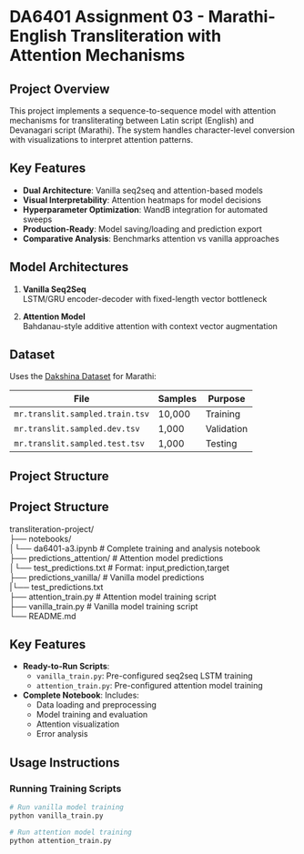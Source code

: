 # DA6401 Assignment 03 - Marathi-English Transliteration with Attention Mechanisms

## Project Overview
This project implements a sequence-to-sequence model with attention mechanisms for transliterating between Latin script (English) and Devanagari script (Marathi). The system handles character-level conversion with visualizations to interpret attention patterns.

## Key Features
- **Dual Architecture**: Vanilla seq2seq and attention-based models
- **Visual Interpretability**: Attention heatmaps for model decisions
- **Hyperparameter Optimization**: WandB integration for automated sweeps
- **Production-Ready**: Model saving/loading and prediction export
- **Comparative Analysis**: Benchmarks attention vs vanilla approaches

## Model Architectures
1. **Vanilla Seq2Seq**  
   LSTM/GRU encoder-decoder with fixed-length vector bottleneck

2. **Attention Model**  
   Bahdanau-style additive attention with context vector augmentation

## Dataset
Uses the [Dakshina Dataset](https://github.com/google-research-datasets/dakshina) for Marathi:

| File                      | Samples | Purpose          |
|---------------------------|---------|------------------|
| `mr.translit.sampled.train.tsv` | 10,000  | Training         |
| `mr.translit.sampled.dev.tsv`   | 1,000   | Validation       |
| `mr.translit.sampled.test.tsv`  | 1,000   | Testing          |


## Project Structure
## Project Structure
transliteration-project/\
├── notebooks/\
 │└── da6401-a3.ipynb # Complete training and analysis notebook\
├── predictions_attention/ # Attention model predictions\
 │└── test_predictions.txt # Format: input,prediction,target\
├── predictions_vanilla/ # Vanilla model predictions\
 |└── test_predictions.txt\
├── attention_train.py # Attention model training script\
├── vanilla_train.py # Vanilla model training script\
└── README.md

## Key Features
- **Ready-to-Run Scripts**:
  - `vanilla_train.py`: Pre-configured seq2seq LSTM training
  - `attention_train.py`: Pre-configured attention model training
- **Complete Notebook**: Includes:
  - Data loading and preprocessing
  - Model training and evaluation
  - Attention visualization
  - Error analysis

## Usage Instructions

### Running Training Scripts
```bash
# Run vanilla model training
python vanilla_train.py

# Run attention model training
python attention_train.py
